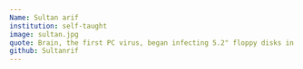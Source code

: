 ```yaml
---
Name: Sultan arif
institution: self-taught
image: sultan.jpg
quote: Brain, the first PC virus, began infecting 5.2" floppy disks in 1986.
github: Sultanrif
---
```

